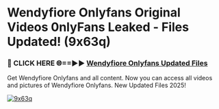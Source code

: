 # Wendyfiore Onlyfans Original Videos 0nlyFans Leaked - Files Updated! (9x63q)

<h3>🔴 CLICK HERE 🌐==►► <a href="https://tinyurl.com/ehrbuxhb" rel="nofollow">Wendyfiore Onlyfans Updated Files</a></h3>

Get Wendyfiore Onlyfans and all content. Now you can access all videos and pictures of Wendyfiore Onlyfans. New Updated Files 2025!

[![9x63q](https://i.imgur.com/lVYEuWS.gif)](https://tinyurl.com/ehrbuxhb)
